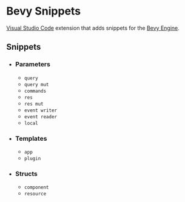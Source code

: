# Bevy Snippets
[Visual Studio Code](https://code.visualstudio.com/) extension that adds snippets for the [Bevy Engine](https://bevyengine.org/).

## Snippets
* ### Parameters
    - `query`
    - `query mut`
    - `commands`
    - `res`
    - `res mut`
    - `event writer`
    - `event reader`
    - `local`
* ### Templates
    - `app`
    - `plugin`
* ### Structs
    - `component`
    - `resource`